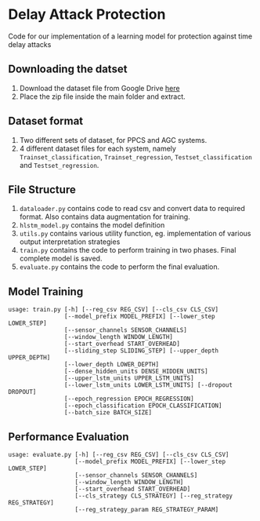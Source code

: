 # Delay Attack Protection
Code for our implementation of a learning model for protection against time delay attacks

## Downloading the datset
1. Download the dataset file from Google Drive [here](https://drive.google.com/file/d/11OYtPBZoj8naV7snSTgvbuSG2VimzQYw/view?usp=sharing)
2. Place the zip file inside the main folder and extract.

## Dataset format
1. Two different sets of dataset, for PPCS and AGC systems.
2. 4 different dataset files for each system, namely `Trainset_classification`, `Trainset_regression`, `Testset_classification` and `Testset_regression`.

## File Structure
1. `dataloader.py` contains code to read csv and convert data to required format. Also contains data augmentation for training.
2. `hlstm_model.py` contains the model definition
3. `utils.py` contains various utility function, eg. implementation of various output interpretation strategies
4. `train.py` contains the code to perform training in two phases. Final complete model is saved.
5. `evaluate.py` contains the code to perform the final evaluation.

## Model Training

```
usage: train.py [-h] [--reg_csv REG_CSV] [--cls_csv CLS_CSV]
                [--model_prefix MODEL_PREFIX] [--lower_step LOWER_STEP]
                [--sensor_channels SENSOR_CHANNELS]
                [--window_length WINDOW_LENGTH]
                [--start_overhead START_OVERHEAD]
                [--sliding_step SLIDING_STEP] [--upper_depth UPPER_DEPTH]
                [--lower_depth LOWER_DEPTH]
                [--dense_hidden_units DENSE_HIDDEN_UNITS]
                [--upper_lstm_units UPPER_LSTM_UNITS]
                [--lower_lstm_units LOWER_LSTM_UNITS] [--dropout DROPOUT]
                [--epoch_regression EPOCH_REGRESSION]
                [--epoch_classification EPOCH_CLASSIFICATION]
                [--batch_size BATCH_SIZE]
```

## Performance Evaluation

```
usage: evaluate.py [-h] [--reg_csv REG_CSV] [--cls_csv CLS_CSV]
                   [--model_prefix MODEL_PREFIX] [--lower_step LOWER_STEP]
                   [--sensor_channels SENSOR_CHANNELS]
                   [--window_length WINDOW_LENGTH]
                   [--start_overhead START_OVERHEAD]
                   [--cls_strategy CLS_STRATEGY] [--reg_strategy REG_STRATEGY]
                   [--reg_strategy_param REG_STRATEGY_PARAM]
```
